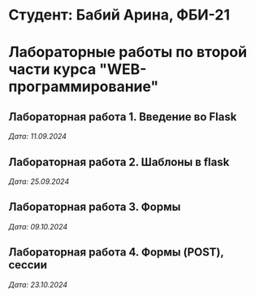 # Студент: Бабий Арина, ФБИ-21 
 
# Лабораторные работы по второй части курса "WEB-программирование" 
 
## Лабораторная работа 1. Введение во Flask 
 
*Дата: 11.09.2024*

## Лабораторная работа 2. Шаблоны в flask

*Дата: 25.09.2024*

## Лабораторная работа 3. Формы

*Дата: 09.10.2024*

## Лабораторная работа 4. Формы (POST), сессии

*Дата: 23.10.2024*
